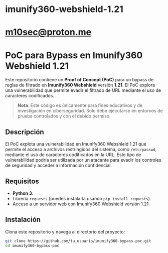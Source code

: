 # imunify360-webshield-1.21
# m10sec@proton.me

# PoC para Bypass en Imunify360 Webshield 1.21

Este repositorio contiene un **Proof of Concept (PoC)** para un bypass de reglas de filtrado en **Imunify360 Webshield** versión **1.21**. El PoC explora una vulnerabilidad que permite evadir el filtrado de URL mediante el uso de caracteres codificados.

> **Nota**: Este código es únicamente para fines educativos y de investigación en ciberseguridad. Solo debe ejecutarse en entornos de prueba controlados y con el debido permiso.

## Descripción

El PoC explota una vulnerabilidad en Imunify360 Webshield 1.21 que permite el acceso a archivos restringidos del sistema, como `/etc/passwd`, mediante el uso de caracteres codificados en la URL. Este tipo de vulnerabilidad podría ser utilizada por un atacante para evadir los controles de seguridad y acceder a información confidencial.

## Requisitos

- **Python 3**.
- Librería `requests` (puedes instalarla usando `pip install requests`).
- Acceso a un servidor web con Imunify360 Webshield versión 1.21.

## Instalación

Clona este repositorio y navega al directorio del proyecto:

```bash
git clone https://github.com/tu_usuario/imunify360-bypass-poc.git
cd imunify360-bypass-poc
